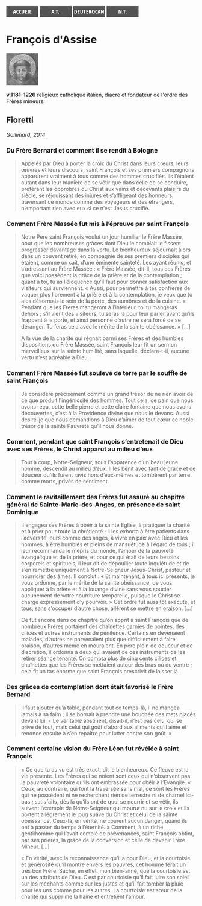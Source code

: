 [<img src="/images/accueil.png">](/)
[<img src="/images/ancientestament.png">](/pages/ancientestament.html)
[<img src="/images/deuterocanoniques.png">](/pages/deuterocanoniques.html)
[<img src="/images/nouveautestament.png">](/pages/nouveautestament.html)

# François d'Assise

[<img src="/images/francoisdassise.png">](https://fr.wikipedia.org/wiki/Fran%C3%A7ois_d%27Assise)

**v.1181-1226** religieux catholique italien, diacre et fondateur de l'ordre des Frères mineurs.


## Fioretti <a name="francoisdassise-fioretti"></a>
*Gallimard, 2014*

### Du Frère Bernard et comment il se rendit à Bologne
>Appelés par Dieu à porter la croix du Christ dans leurs cœurs, leurs œuvres et leurs discours, saint François et ses premiers compagnons apparurent vraiment à tous comme des hommes crucifiés. Ils l’étaient autant dans leur manière de se vêtir que dans celle de se conduire, préférant les opprobres du Christ aux vains et décevants plaisirs du siècle, se réjouissant des injures et s’affligeant des honneurs, traversant ce monde comme des voyageurs et des étrangers, n’emportant rien avec eux si ce n’est Jésus crucifié.

### Comment Frère Massée fut mis à l’épreuve par saint François
>Notre Père saint François voulut un jour humilier le Frère Massée, pour que les nombreuses grâces dont Dieu le comblait le fissent progresser davantage dans la vertu. Le bienheureux séjournait alors dans un couvent retiré, en compagnie de ses premiers disciples qui étaient, comme on sait, d’une éminente sainteté. Les ayant réunis, et s’adressant au Frère Massée : « Frère Massée, dit-il, tous ces Frères que voici possèdent la grâce de la prière et de la contemplation ; quant à toi, tu as l’éloquence qu’il faut pour donner satisfaction aux visiteurs qui surviennent. « Aussi, pour permettre à tes confrères de vaquer plus librement à la prière et à la contemplation, je veux que tu aies désormais le soin de la porte, des aumônes et de la cuisine. « Pendant que les Frères mangeront à l’intérieur, toi tu mangeras dehors ; s’il vient des visiteurs, tu seras là pour leur parler avant qu’ils frappent à la porte, et ainsi personne d’autre ne sera forcé de se déranger. Tu feras cela avec le mérite de la sainte obéissance. » […]
>
>A la vue de la charité qui régnait parmi ses Frères et des humbles dispositions du Frère Massée, saint François leur fit un sermon merveilleux sur la sainte humilité, sans laquelle, déclara-t-il, aucune vertu n’est agréable à Dieu.

### Comment Frère Massée fut soulevé de terre par le souffle de saint François
>Je considère précisément comme un grand trésor de ne rien avoir de ce que produit l’ingéniosité des hommes. Tout cela, ce pain que nous avons reçu, cette belle pierre et cette claire fontaine que nous avons découvertes, c’est à la Providence divine que nous le devons. Aussi désiré-je que nous demandions à Dieu d’aimer de tout cœur ce noble trésor de la sainte Pauvreté qu’il nous donne.

### Comment, pendant que saint François s’entretenait de Dieu avec ses Frères, le Christ apparut au milieu d’eux
>Tout à coup, Notre-Seigneur, sous l’apparence d’un beau jeune homme, descendit au milieu d’eux. Il les bénit avec tant de grâce et de douceur qu’ils furent ravis hors d’eux-mêmes et tombèrent par terre comme morts, privés de sentiment.

### Comment le ravitaillement des Frères fut assuré au chapitre général de Sainte-Marie-des-Anges, en présence de saint Dominique
>Il engagea ses Frères à obéir à la sainte Eglise, à pratiquer la charité et à prier pour toute la chrétienté ; il les exhorta à être patients dans l’adversité, purs comme des anges, à vivre en paix avec Dieu et les hommes, à être humbles et pleins de mansuétude à l’égard de tous ; il leur recommanda le mépris du monde, l’amour de la pauvreté évangélique et de la prière, et pour ce qui était de leurs besoins corporels et spirituels, il leur dit de dépouiller toute inquiétude et de s’en remettre uniquement à Notre-Seigneur Jésus-Christ, pasteur et nourricier des âmes. Il conclut : « Et maintenant, à tous ici présents, je vous ordonne, par le mérite de la sainte obéissance, de vous appliquer à la prière et à la louange divine sans vous soucier aucunement de votre nourriture temporelle, puisque le Christ se charge expressément d’y pourvoir. » Cet ordre fut aussitôt exécuté, et tous, sans s’occuper d’autre chose, allèrent se mettre en oraison. […]
>
>Ce fut encore dans ce chapitre qu’on apprit à saint François que de nombreux Frères portaient des chaînettes garnies de pointes, des cilices et autres instruments de pénitence. Certains en devenaient malades, d’autres ne parvenaient plus que difficilement à faire oraison, d’autres même en mouraient. En père plein de douceur et de discrétion, il ordonna à deux qui avaient de ces instruments de les retirer séance tenante. On compta plus de cinq cents cilices et chaînettes que les Frères se mettaient autour des bras ou du ventre ; cela fit un tas énorme que saint François prescrivit de laisser là.

### Des grâces de contemplation dont était favorisé le Frère Bernard
>Il faut ajouter qu’à table, pendant tout ce temps-là, il ne mangea jamais à sa faim ; il se bornait à prendre une bouchée des mets placés devant lui. « Le véritable abstinent, disait-il, n’est pas celui qui se prive de tout, mais celui qui goût d’abord aux aliments qu’il aime et renonce ensuite à s’en repaître pour lutter contre son goût. »

### Comment certaine vision du Frère Léon fut révélée à saint François
>« Ce que tu as vu est très exact, dit le bienheureux. Ce fleuve est la vie présente. Les Frères qui se noient sont ceux qui n’observent pas la pauvreté volontaire qu’ils ont embrassée pour obéir à l’Evangile. « Ceux, au contraire, qui font la traversée sans mal, ce sont les Frères qui ne possèdent ni ne recherchent rien de terrestre ni de charnel ici-bas ; satisfaits, dès là qu’ils ont de quoi se nourrir et se vêtir, ils suivent l’exemple de Notre-Seigneur qui mourut nu sur la croix et ils portent allégrement le joug suave du Christ et celui de la sainte obéissance. Ceux-là, en vérité, ne courent aucun danger, quand ils ont à passer du temps à l’éternité. » Comment, à un riche gentilhomme qui l’avait comblé de prévenances, saint François obtint, par ses prières, la grâce de la conversion et celle de devenir Frère Mineur. [...]
>
>« En vérité, avec la reconnaissance qu’il a pour Dieu, et la courtoisie et générosité qu’il montre envers les pauvres, cet homme ferait un très bon Frère. Sache, en effet, mon bien-aimé, que la courtoisie est un des attributs de Dieu. C’est par courtoisie qu’il fait luire son soleil sur les méchants comme sur les justes et qu’il fait tomber la pluie pour les uns comme pour les autres. La courtoisie est sœur de la charité qui supprime la haine et entretient l’amour.